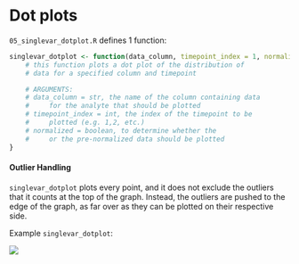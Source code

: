 # Dot plots

`05_singlevar_dotplot.R` defines 1 function:

```r
singlevar_dotplot <- function(data_column, timepoint_index = 1, normalized = FALSE) {
    # this function plots a dot plot of the distribution of
    # data for a specified column and timepoint

    # ARGUMENTS:
    # data_column = str, the name of the column containing data
    #     for the analyte that should be plotted
    # timepoint_index = int, the index of the timepoint to be
    #     plotted (e.g. 1,2, etc.)
    # normalized = boolean, to determine whether the
    #     or the pre-normalized data should be plotted
}
```

#### Outlier Handling

`singlevar_dotplot` plots every point, and it does not exclude the outliers that it counts at the top of the graph. Instead, the outliers are pushed to the edge of the graph, as far over as they can be plotted on their respective side.

Example `singlevar_dotplot`:

![](../../.gitbook/assets/example\_dot.png)

